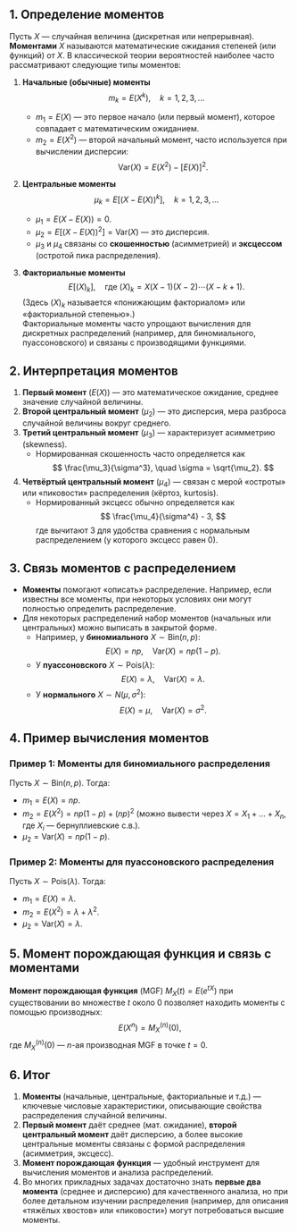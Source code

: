 
## 1. Определение моментов

Пусть $X$ — случайная величина (дискретная или непрерывная). **Моментами** $X$ называются математические ожидания степеней (или функций) от $X$. В классической теории вероятностей наиболее часто рассматривают следующие типы моментов:

1. **Начальные (обычные) моменты**  
   $$ m_k = E\bigl(X^k\bigr), \quad k = 1, 2, 3, \dots $$
   - $m_1 = E(X)$ — это первое начало (или первый момент), которое совпадает с математическим ожиданием.
   - $m_2 = E\bigl(X^2\bigr)$ — второй начальный момент, часто используется при вычислении дисперсии:  
     $$ \mathrm{Var}(X) = E\bigl(X^2\bigr) - [E(X)]^2. $$

2. **Центральные моменты**  
   $$ \mu_k = E\bigl[(X - E(X))^k\bigr], \quad k = 1, 2, 3, \dots $$
   - $\mu_1 = E\bigl(X - E(X)\bigr) = 0.$  
   - $\mu_2 = E\bigl[(X - E(X))^2\bigr] = \mathrm{Var}(X)$ — это дисперсия.
   - $\mu_3$ и $\mu_4$ связаны со **скошенностью** (асимметрией) и **эксцессом** (остротой пика распределения).

3. **Факториальные моменты**  
   $$ E\bigl[(X)_k\bigr], \quad \text{где } (X)_k = X(X-1)(X-2)\cdots(X-k+1). $$
   (Здесь $(X)_k$ называется «понижающим факториалом» или «факториальной степенью».)  
   Факториальные моменты часто упрощают вычисления для дискретных распределений (например, для биномиального, пуассоновского) и связаны с производящими функциями.

## 2. Интерпретация моментов

1. **Первый момент** ($E(X)$) — это математическое ожидание, среднее значение случайной величины.
2. **Второй центральный момент** ($\mu_2$) — это дисперсия, мера разброса случайной величины вокруг среднего.
3. **Третий центральный момент** ($\mu_3$) — характеризует асимметрию (skewness).  
   - Нормированная скошенность часто определяется как 
     $$ \frac{\mu_3}{\sigma^3}, \quad \sigma = \sqrt{\mu_2}. $$
4. **Четвёртый центральный момент** ($\mu_4$) — связан с мерой «остроты» или «пиковости» распределения (кёртоз, kurtosis).  
   - Нормированный эксцесс обычно определяется как 
     $$ \frac{\mu_4}{\sigma^4} - 3, $$
     где вычитают 3 для удобства сравнения с нормальным распределением (у которого эксцесс равен 0).

## 3. Связь моментов с распределением

- **Моменты** помогают «описать» распределение. Например, если известны все моменты, при некоторых условиях они могут полностью определить распределение.
- Для некоторых распределений набор моментов (начальных или центральных) можно выписать в закрытой форме.  
  - Например, у **биномиального** $X \sim \mathrm{Bin}(n,p)$:  
    $$ E(X) = np, \quad \mathrm{Var}(X) = np(1-p). $$
  - У **пуассоновского** $X \sim \mathrm{Pois}(\lambda)$:  
    $$ E(X) = \lambda, \quad \mathrm{Var}(X) = \lambda. $$
  - У **нормального** $X \sim N(\mu, \sigma^2)$:  
    $$ E(X) = \mu, \quad \mathrm{Var}(X) = \sigma^2. $$

## 4. Пример вычисления моментов

### Пример 1: Моменты для биномиального распределения

Пусть $X \sim \mathrm{Bin}(n, p)$. Тогда:
- $m_1 = E(X) = np$.
- $m_2 = E\bigl(X^2\bigr) = np(1-p) + (np)^2$ (можно вывести через $X = X_1 + \dots + X_n$, где $X_i$ — бернуллиевские с.в.).
- $\mu_2 = \mathrm{Var}(X) = np(1-p)$.

### Пример 2: Моменты для пуассоновского распределения

Пусть $X \sim \mathrm{Pois}(\lambda)$. Тогда:
- $m_1 = E(X) = \lambda$.
- $m_2 = E\bigl(X^2\bigr) = \lambda + \lambda^2$.
- $\mu_2 = \mathrm{Var}(X) = \lambda$.

## 5. Момент порождающая функция и связь с моментами

**Момент порождающая функция** (MGF) $M_X(t) = E(e^{tX})$ при существовании во множестве $t$ около 0 позволяет находить моменты с помощью производных:
$$
E\bigl(X^n\bigr) = M_X^{(n)}(0),
$$
где $M_X^{(n)}(0)$ — $n$-ая производная MGF в точке $t=0$.

## 6. Итог

1. **Моменты** (начальные, центральные, факториальные и т.д.) — ключевые числовые характеристики, описывающие свойства распределения случайной величины.
2. **Первый момент** даёт среднее (мат. ожидание), **второй центральный момент** даёт дисперсию, а более высокие центральные моменты связаны с формой распределения (асимметрия, эксцесс).
3. **Момент порождающая функция** — удобный инструмент для вычисления моментов и анализа распределений.
4. Во многих прикладных задачах достаточно знать **первые два момента** (среднее и дисперсию) для качественного анализа, но при более детальном изучении распределения (например, для описания «тяжёлых хвостов» или «пиковости») могут потребоваться высшие моменты.
```